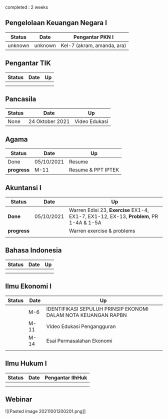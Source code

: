 completed : 2 weeks
## Pengelolaan Keuangan Negara I
| Status  | Date    | Pengantar PKN I            |
| ------- | ------- | -------------------------- |
| unknown | unknown | Kel-7 (akram, amanda, ara) | 
## Pengantar TIK
| Status | Date | Up  |
| ------ | ---- | --- |
|        |      |     |
|        |      |     |

## Pancasila
| Status | Date            | Up            |
| ------ | --------------- | ------------- |
| None   | 24 Oktober 2021 | Video Edukasi | 

## Agama
| Status       | Date       | Up                 |
| ------------ | ---------- | ------------------ |
| Done         | 05/10/2021 | Resume             |
| **progress** | M-11       | Resume & PPT IPTEK |


## Akuntansi I
| Status       | Date       | Up                                                                                     |
| ------------ | ---------- | -------------------------------------------------------------------------------------- |
| **Done**     | 05/10/2021 | Warren Edisi 23, **Exercise** EX1-4, EX1-7, EX1-12, EX-13, **Problem**, PR 1-4A & 1-5A |
| **progress** |            | Warren exercise & problems                                                             |
|              |            |                                                                                        |



## Bahasa Indonesia
| Status | Date | Up  |
| ------ | ---- | --- |
|        |      |     |
|        |      |     |



## Ilmu Ekonomi I
| Status | Date | Up                                                             |
| ------ | ---- | -------------------------------------------------------------- |
|        | M-6 | IDENTIFIKASI SEPULUH PRINSIP EKONOMI DALAM NOTA KEUANGAN RAPBN |
|        | M-11  | Video Edukasi Pengangguran                                                                |
|        | M-14 | Esai Permasalahan Ekonomi                                      |
|        |      |                                                                |

## Ilmu Hukum I
| Status | Date | Pengantar IlhHuk |
| ------ | ---- | ---------------- |
|        |      |                  |
|        |      |                  |


## Webinar
![[Pasted image 20211001200201.png]]